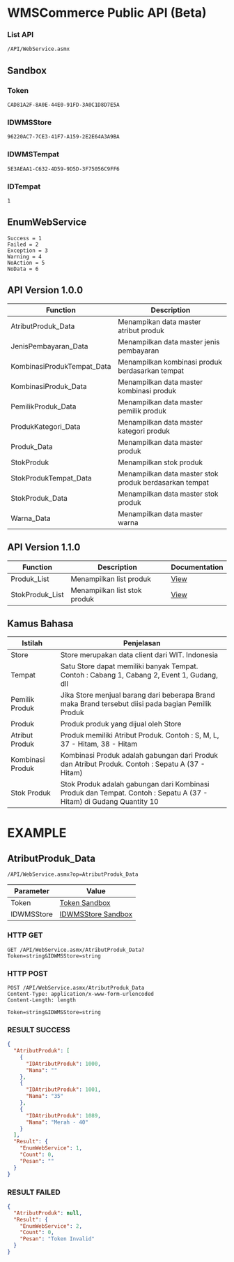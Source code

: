 # WMSCommerce Public API (Beta)

### List API
```
/API/WebService.asmx
```

## Sandbox

### Token
```
CAD81A2F-8A0E-44E0-91FD-3A0C1D8D7E5A
```

### IDWMSStore
```
96220AC7-7CE3-41F7-A159-2E2E64A3A9BA
```

### IDWMSTempat
```
5E3AEAA1-C632-4D59-9D5D-3F75056C9FF6
```

### IDTempat
```
1
```

## EnumWebService
```
Success = 1
Failed = 2
Exception = 3
Warning = 4
NoAction = 5
NoData = 6
```

## API Version 1.0.0
Function | Description 
--- | --- 
AtributProduk_Data | Menampikan data master atribut produk
JenisPembayaran_Data | Menampilkan data master jenis pembayaran
KombinasiProdukTempat_Data | Menampilkan kombinasi produk berdasarkan tempat
KombinasiProduk_Data | Menampilkan data master kombinasi produk
PemilikProduk_Data | Menampilkan data master pemilik produk
ProdukKategori_Data | Menampilkan data master kategori produk
Produk_Data | Menampilkan data master produk
StokProduk | Menampilkan stok produk
StokProdukTempat_Data | Menampilkan data master stok produk berdasarkan tempat
StokProduk_Data | Menampilkan data master stok produk
Warna_Data | Menampilkan data master warna

## API Version 1.1.0

Function | Description | Documentation
--- | --- | --- 
Produk_List | Menampilkan list produk | [View](https://github.com/rendyherdiawan/WMSCommerce-API/blob/master/Produk_List.md#produk_list)
StokProduk_List | Menampilkan list stok produk | [View](https://github.com/rendyherdiawan/WMSCommerce-API/blob/master/StokProduk_List.md#stokproduk_list)

## Kamus Bahasa
Istilah | Penjelasan
--- | --- 
Store | Store merupakan data client dari WIT. Indonesia
Tempat | Satu Store dapat memiliki banyak Tempat. Contoh : Cabang 1, Cabang 2, Event 1, Gudang, dll
Pemilik Produk | Jika Store menjual barang dari beberapa Brand maka Brand tersebut diisi pada bagian Pemilik Produk
Produk | Produk produk yang dijual oleh Store
Atribut Produk | Produk memiliki Atribut Produk. Contoh : S, M, L, 37 - Hitam, 38 - Hitam
Kombinasi Produk | Kombinasi Produk adalah gabungan dari Produk dan Atribut Produk. Contoh : Sepatu A (37 - Hitam)
Stok Produk | Stok Produk adalah gabungan dari Kombinasi Produk dan Tempat. Contoh : Sepatu A (37 - Hitam) di Gudang Quantity 10

# EXAMPLE

## AtributProduk_Data
```
/API/WebService.asmx?op=AtributProduk_Data
```

Parameter | Value 
--- | --- 
Token | [Token Sandbox](https://github.com/rendyherdiawan/WMSCommerce-API#token-sandbox)
IDWMSStore | [IDWMSStore Sandbox](https://github.com/rendyherdiawan/WMSCommerce-API#id-wms-store-sandbox)

### HTTP GET
```
GET /API/WebService.asmx/AtributProduk_Data?Token=string&IDWMSStore=string
```

### HTTP POST
```
POST /API/WebService.asmx/AtributProduk_Data
Content-Type: application/x-www-form-urlencoded
Content-Length: length

Token=string&IDWMSStore=string
```

### RESULT SUCCESS
```json
{
  "AtributProduk": [
    {
      "IDAtributProduk": 1000,
      "Nama": ""
    },
    {
      "IDAtributProduk": 1001,
      "Nama": "35"
    },
    {
      "IDAtributProduk": 1089,
      "Nama": "Merah - 40"
    }
  ],
  "Result": {
    "EnumWebService": 1,
    "Count": 0,
    "Pesan": ""
  }
}
```

### RESULT FAILED
```json
{
  "AtributProduk": null,
  "Result": {
    "EnumWebService": 2,
    "Count": 0,
    "Pesan": "Token Invalid"
  }
}
```
